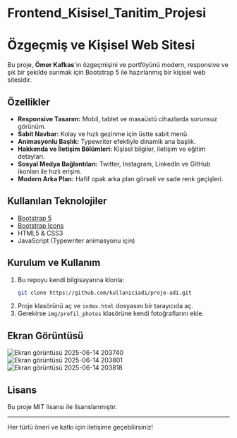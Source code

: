 # Frontend_Kisisel_Tanitim_Projesi
# Özgeçmiş ve Kişisel Web Sitesi

Bu proje, **Ömer Kafkas**'ın özgeçmişini ve portföyünü modern, responsive ve şık bir şekilde sunmak için Bootstrap 5 ile hazırlanmış bir kişisel web sitesidir.

## Özellikler

- **Responsive Tasarım:** Mobil, tablet ve masaüstü cihazlarda sorunsuz görünüm.
- **Sabit Navbar:** Kolay ve hızlı gezinme için üstte sabit menü.
- **Animasyonlu Başlık:** Typewriter efektiyle dinamik ana başlık.
- **Hakkımda ve İletişim Bölümleri:** Kişisel bilgiler, iletişim ve eğitim detayları.
- **Sosyal Medya Bağlantıları:** Twitter, Instagram, LinkedIn ve GitHub ikonları ile hızlı erişim.
- **Modern Arka Plan:** Hafif opak arka plan görseli ve sade renk geçişleri.

## Kullanılan Teknolojiler

- [Bootstrap 5](https://getbootstrap.com/)
- [Bootstrap Icons](https://icons.getbootstrap.com/)
- HTML5 & CSS3
- JavaScript (Typewriter animasyonu için)

## Kurulum ve Kullanım

1. Bu repoyu kendi bilgisayarına klonla:
    ```bash
    git clone https://github.com/kullaniciadi/proje-adi.git
    ```
2. Proje klasörünü aç ve `index.html` dosyasını bir tarayıcıda aç.
3. Gerekirse `img/profil_photos` klasörüne kendi fotoğraflarını ekle.

## Ekran Görüntüsü

![Ekran görüntüsü 2025-06-14 203740](https://github.com/user-attachments/assets/e53a2ac5-aba3-411e-8277-e628d7c37382)
![Ekran görüntüsü 2025-06-14 203801](https://github.com/user-attachments/assets/29f3aa1f-9b78-4a59-a310-dbcd78d6a733)
![Ekran görüntüsü 2025-06-14 203818](https://github.com/user-attachments/assets/7f57268a-ff8f-44cf-bf7a-ec77b1312f5a)

## Lisans

Bu proje MIT lisansı ile lisanslanmıştır.

---

Her türlü öneri ve katkı için iletişime geçebilirsiniz!

